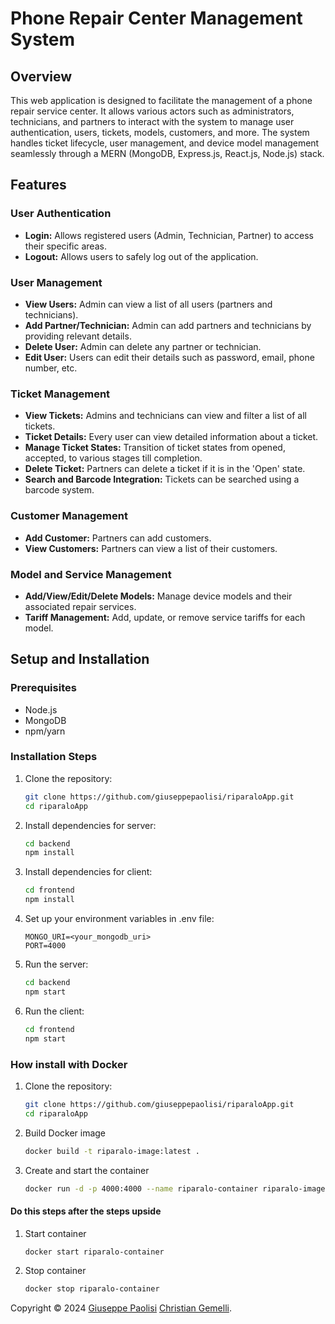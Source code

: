 # Phone Repair Center Management System

## Overview
This web application is designed to facilitate the management of a phone repair service center. It allows various actors such as administrators, technicians, and partners to interact with the system to manage user authentication, users, tickets, models, customers, and more. The system handles ticket lifecycle, user management, and device model management seamlessly through a MERN (MongoDB, Express.js, React.js, Node.js) stack.

## Features

### User Authentication
- **Login:** Allows registered users (Admin, Technician, Partner) to access their specific areas.
- **Logout:** Allows users to safely log out of the application.

### User Management
- **View Users:** Admin can view a list of all users (partners and technicians).
- **Add Partner/Technician:** Admin can add partners and technicians by providing relevant details.
- **Delete User:** Admin can delete any partner or technician.
- **Edit User:** Users can edit their details such as password, email, phone number, etc.

### Ticket Management
- **View Tickets:** Admins and technicians can view and filter a list of all tickets.
- **Ticket Details:** Every user can view detailed information about a ticket.
- **Manage Ticket States:** Transition of ticket states from opened, accepted, to various stages till completion.
- **Delete Ticket:** Partners can delete a ticket if it is in the 'Open' state.
- **Search and Barcode Integration:** Tickets can be searched using a barcode system.

### Customer Management
- **Add Customer:** Partners can add customers.
- **View Customers:** Partners can view a list of their customers.

### Model and Service Management
- **Add/View/Edit/Delete Models:** Manage device models and their associated repair services.
- **Tariff Management:** Add, update, or remove service tariffs for each model.

## Setup and Installation

### Prerequisites
- Node.js
- MongoDB
- npm/yarn

### Installation Steps
1. Clone the repository:
   ```bash
   git clone https://github.com/giuseppepaolisi/riparaloApp.git
   cd riparaloApp
2. Install dependencies for server:
    ```bash
    cd backend
    npm install
3. Install dependencies for client:
    ```bash
    cd frontend
    npm install

4. Set up your environment variables in .env file:
    ```plaintext
    MONGO_URI=<your_mongodb_uri>
    PORT=4000

5. Run the server:
    ```bash
    cd backend
    npm start

6. Run the client:

    ```bash
    cd frontend
    npm start
### How install with Docker
1. Clone the repository:
   ```bash
   git clone https://github.com/giuseppepaolisi/riparaloApp.git
   cd riparaloApp

2. Build Docker image
    ```bash
    docker build -t riparalo-image:latest .

3. Create and start the container
    ```bash
    docker run -d -p 4000:4000 --name riparalo-container riparalo-image:latest

#### Do this steps after the steps upside
1. Start container
    ```bash
    docker start riparalo-container

2. Stop container
    ```bash
    docker stop riparalo-container

Copyright © 2024
[Giuseppe Paolisi](https://github.com/giuseppepaolisi)
[Christian Gemelli](https://github.com/KrisTwinn).
